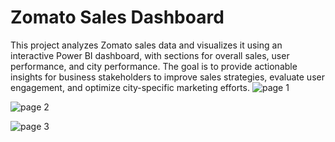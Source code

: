 # Zomato Sales Dashboard

This project analyzes Zomato sales data and visualizes it using an interactive Power BI dashboard, with sections for overall sales, user performance, and city performance. The goal is to provide actionable insights for business stakeholders to improve sales strategies, evaluate user engagement, and optimize city-specific marketing efforts.
![page 1](https://github.com/user-attachments/assets/d9179bd7-4015-4cf1-be8a-5c680f0d9e1c)

![page 2](https://github.com/user-attachments/assets/da90785f-80b6-4aac-9ffc-be73fbdd2783)

![page 3](https://github.com/user-attachments/assets/68693ef8-a29e-48d4-8bda-f2856c7ee995)
